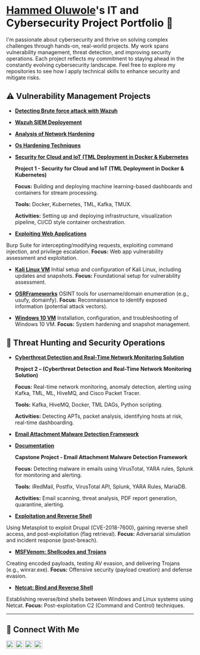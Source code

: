 # <a href="https://www.linkedin.com/in/oluwole-hammed-194756a0/)">Hammed Oluwole</a>'s IT and Cybersecurity Project Portfolio 🔐

I'm passionate about cybersecurity and thrive on solving complex challenges through hands-on, real-world projects. My work spans vulnerability management, threat detection, and improving security operations. Each project reflects my commitment to staying ahead in the constantly evolving cybersecurity landscape. Feel free to explore my repositories to see how I apply technical skills to enhance security and mitigate risks.

## ⚠️ Vulnerability Management Projects 
- **[Detecting Brute force attack with Wazuh](https://github.com/Dynamo7001/SSHBruteForceAttack)**
- **[Wazuh SIEM Deployement](https://github.com/Dynamo7001/Wazuh-SIEM-Deployment)**
- **[ Analysis of Network Hardening](https://github.com/Dynamo7001/Networkhardening/tree/main)**
 - **[ Os Hardening Techniques](https://github.com/Dynamo7001/OShardening)**
- **[ Security for Cloud and IoT (TML Deployment in Docker & Kubernetes](https://drive.google.com/file/d/1xXVu6beZAPne1ZACltwPfThkEllHnGin/view?usp=sharing)**
 
  **Project 1 - Security for Cloud and IoT (TML Deployment in Docker & Kubernetes)**

    **Focus:** Building and deploying machine learning-based dashboards and containers for stream processing.

    **Tools:** Docker, Kubernetes, TML, Kafka, TMUX.

   **Activities:** Setting up and deploying infrastructure, visualization pipeline, CI/CD style container orchestration.
  
 - **[Exploiting Web Applications](https://drive.google.com/file/d/1A-oTUqgw0ChSQzwU6F89Fyf7N1G74HRI/view?usp=drive_link)**

Burp Suite for intercepting/modifying requests, exploiting command injection, and privilege escalation.
**Focus:** Web app vulnerability assessment and exploitation.

- **[Kali Linux VM](https://drive.google.com/file/d/1WW1-5pcYuFE9HlU9hZoMk3XctgX_XSBD/view?usp=drive_link)**
Initial setup and configuration of Kali Linux, including updates and snapshots.
**Focus:** Foundational setup for vulnerability assessment.

- **[OSRFrameworks](https://drive.google.com/file/d/1fnLbSSgLbf3-BCAc7XL8JwkpMkl6T03U/view?usp=drive_link)**
OSINT tools for username/domain enumeration (e.g., usufy, domainfy).
**Focus:** Reconnaissance to identify exposed information (potential attack vectors).

- **[Windows 10 VM](https://drive.google.com/file/d/1qF__tcOkDEtH0RUPlVfd7fIOj4L78LEk/view?usp=drive_link)**
Installation, configuration, and troubleshooting of Windows 10 VM.
**Focus:** System hardening and snapshot management.

## 🚨 Threat Hunting and Security Operations

- **[Cyberthreat Detection and Real-Time Network Monitoring Solution](https://github.com/joshmadakor0/threat-hunting-scenario-tor)**

  **Project 2 – (Cyberthreat Detection and Real-Time Network Monitoring Solution)**

    **Focus:** Real-time network monitoring, anomaly detection, alerting using Kafka, TML, ML, HiveMQ, and Cisco Packet Tracer.

    **Tools:** Kafka, HiveMQ, Docker, TML DAGs, Python scripting.

    **Activities:** Detecting APTs, packet analysis, identifying hosts at risk, real-time dashboarding.
  
- **[Email Attachment Malware Detection Framework](https://docs.google.com/presentation/d/13MbkJHBBwCoCbxpJuk7vvRbOfx_ZrHtg/edit?usp=sharing&ouid=117209426990201025432&rtpof=true&sd=true)**
- **[Documentation](https://docs.google.com/document/d/1RnwZPCTLKJm9n1Y4wah_Ezge1I6iYiUX/edit?usp=drive_link&ouid=117209426990201025432&rtpof=true&sd=true)**

  **Capstone Project - Email Attachment Malware Detection Framework**

  **Focus:** Detecting malware in emails using VirusTotal, YARA rules, Splunk for monitoring and alerting.

   **Tools:** iRedMail, Postfix, VirusTotal API, Splunk, YARA Rules, MariaDB.

    **Activities:** Email scanning, threat analysis, PDF report generation, quarantine, alerting.
  
- **[Exploitation and Reverse Shell](https://drive.google.com/file/d/1Cytax2ZmX8lTCCQ7CTfnsBUKtKClPHfj/view?usp=drive_link)**

Using Metasploit to exploit Drupal (CVE-2018-7600), gaining reverse shell access, and post-exploitation (flag retrieval).
**Focus:** Adversarial simulation and incident response (post-breach).
  
- **[MSFVenom: Shellcodes and Trojans](https://drive.google.com/file/d/14IyZYCGC7ibpPFGY8XqSBDKsYEdolCHd/view?usp=drive_link)**

Creating encoded payloads, testing AV evasion, and delivering Trojans (e.g., winrar.exe).
**Focus:** Offensive security (payload creation) and defense evasion.

- **[Netcat: Bind and Reverse Shell](https://drive.google.com/file/d/1O2FMDMTAt0jRfsb0vTphAMRyQWvrYw9Z/view?usp=drive_link)**

Establishing reverse/bind shells between Windows and Linux systems using Netcat.
**Focus:** Post-exploitation C2 (Command and Control) techniques.
<hr/>

## 🤳 Connect With Me

[<img align="left" alt="___________ | YouTube" width="22px" src="https://cdn.jsdelivr.net/npm/simple-icons@v3/icons/youtube.svg" />][youtube]
[<img align="left" alt="___________ | Twitter" width="22px" src="https://cdn.jsdelivr.net/npm/simple-icons@v3/icons/twitter.svg" />][twitter]
[<img align="left" alt="___________ | LinkedIn" width="22px" src="https://cdn.jsdelivr.net/npm/simple-icons@v3/icons/linkedin.svg" />][linkedin]
[<img align="left" alt="___________ | Instagram" width="22px" src="https://cdn.jsdelivr.net/npm/simple-icons@v3/icons/instagram.svg" />][instagram]

[twitter]: https://x.com/HammedOluwole
[youtube]: https://www.youtube.com/c/___________
[instagram]: https://www.instagram.com/hammedo126/
[linkedin]: https://www.linkedin.com/in/oluwole-hammed-194756a0/

<!--
<img width="35" alt="image" src="https://github.com/user-attachments/assets/2f41c7cd-5ea8-4475-b451-a37161b6c3fb"> 
<img width="35" alt="image" src="https://github.com/user-attachments/assets/77649969-9910-4994-8b96-74a116cfb2a8">
-->
